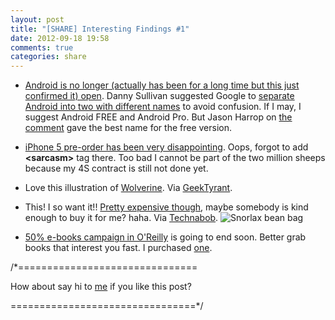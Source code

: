 ```yaml
---
layout: post
title: "[SHARE] Interesting Findings #1"
date: 2012-09-18 19:58
comments: true
categories: share
---
```


* [Android is no longer (actually has been for a long time but this just confirmed it) open](http://www.nasdaq.com/article/acer-cancels-press-conference-to-launch-new-smartphone-on-alibaba-software-20120913-00197). Danny Sullivan suggested Google to [separate Android into two with different names](http://marketingland.com/what-is-the-one-true-android-and-how-open-is-it-21664) to avoid confusion. If I may, I suggest Android FREE and Android Pro. But Jason Harrop on [the comment](http://marketingland.com/what-is-the-one-true-android-and-how-open-is-it-21664#comment-651724639) gave the best name for the free version.
<!-- more -->
* [iPhone 5 pre-order has been very disappointing](http://www.apple.com/pr/library/2012/09/17iPhone-5-Pre-Orders-Top-Two-Million-in-First-24-Hours.html). Oops, forgot to add **\<sarcasm\>** tag there. Too bad I cannot be part of the two million sheeps because my 4S contract is still not done yet.

* Love this illustration of [Wolverine](http://geektyrant.com/storage/0999-post-images/wloverine9152012.png?__SQUARESPACE_CACHEVERSION=1347816917813). Via [GeekTyrant](http://geektyrant.com/news/2012/9/16/great-piece-of-wolverine-geek-art-by-jeff-agala.html).

* This! I so want it!! [Pretty expensive though](http://www.etsy.com/listing/107349237/snorlax-pokemon-full-size-bean-bag-chair), maybe somebody is kind enough to buy it for me? haha. Via [Technabob](http://technabob.com/blog/2012/09/15/pokemon-snorlax-bean-bag-chair/). ![Snorlax bean bag](http://technabob.com/blog/wp-content/uploads/2012/09/snorlax_bean_bag_1.jpg)

* [50% e-books campaign in O'Reilly](http://shop.oreilly.com/category/deals/b2s-2012-special.do?imm_mid=095204&cmp=em-npa-books-videos-b2s-finalday-direct) is going to end soon. Better grab books that interest you fast. I purchased [one](http://shop.oreilly.com/product/0636920018025.do?code=B2S2).


/*===============================

How about say hi to [me](http://twitter.com/nicnocquee) if you like this post?

================================*/